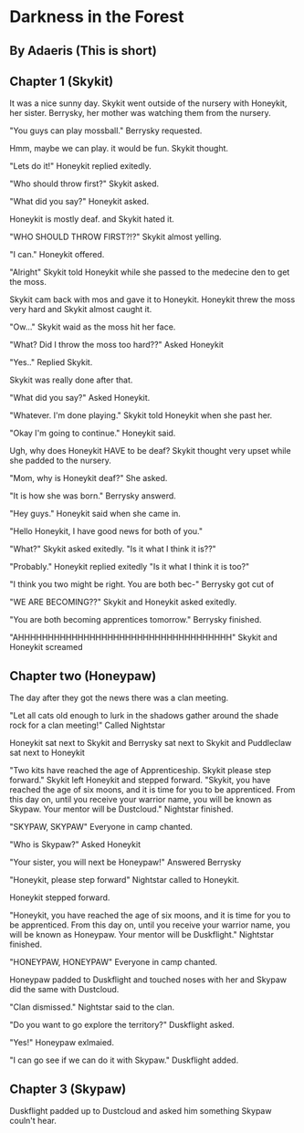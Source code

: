 # Darkness in the Forest

## By Adaeris (This is short)

## Chapter 1 (Skykit)

It was a nice sunny day. Skykit went outside of the nursery with Honeykit, her sister. Berrysky, her mother was watching them from the nursery.

"You guys can play mossball." Berrysky requested.

Hmm, maybe we can play. it would be fun. Skykit thought.

"Lets do it!" Honeykit replied exitedly.

"Who should throw first?" Skykit asked.

"What did you say?" Honeykit asked.

Honeykit is mostly deaf. and Skykit hated it.

"WHO SHOULD THROW FIRST?!?" Skykit almost yelling.

"I can."  Honeykit offered.

"Alright" Skykit told Honeykit while she passed to the medecine den to get the moss. 

Skykit cam back with mos and gave it to Honeykit. Honeykit threw the moss very hard and Skykit almost caught it.

"Ow..." Skykit waid as the moss hit her face.

"What? Did I throw the moss too hard??" Asked Honeykit

"Yes.." Replied Skykit.

Skykit was really done after that.

"What did you say?" Asked Honeykit.

"Whatever. I'm done playing." Skykit told Honeykit when she past her.

"Okay I'm going to continue." Honeykit said.

Ugh, why does Honeykit HAVE to be deaf? Skykit thought very upset while she padded to the nursery. 

"Mom, why is Honeykit deaf?" She asked.

"It is how she was born." Berrysky answerd.

"Hey guys." Honeykit said when she came in.

"Hello Honeykit, I have good news for both of you."

"What?" Skykit asked exitedly. "Is it what I think it is??"

"Probably." Honeykit replied exitedly "Is it what I think it is too?"

"I think you two might be right. You are both bec-" Berrysky got cut of

"WE ARE BECOMING??" Skykit and Honeykit asked exitedly.

"You are both becoming apprentices tomorrow." Berrysky finished.

"AHHHHHHHHHHHHHHHHHHHHHHHHHHHHHHHHHHHH" Skykit and Honeykit screamed

## Chapter two (Honeypaw)

The day after they got the news there was a clan meeting. 

"Let all cats old enough to lurk in the shadows gather around the shade rock for a clan meeting!" Called Nightstar

Honeykit sat next to Skykit and Berrysky sat next to Skykit and Puddleclaw sat next to Honeykit

"Two kits have reached the age of Apprenticeship. Skykit please step forward." Skykit left Honeykit and stepped forward. "Skykit, you have reached the age of six moons, and it is time for you to be apprenticed. From this day on, until you receive your warrior name, you will be known as Skypaw. Your mentor will be Dustcloud." Nightstar finished.

"SKYPAW, SKYPAW" Everyone in camp chanted.

"Who is Skypaw?" Asked Honeykit

"Your sister, you will next be Honeypaw!" Answered Berrysky

"Honeykit, please step forward" Nightstar called to Honeykit.

Honeykit stepped forward.

"Honeykit, you have reached the age of six moons, and it is time for you to be apprenticed. From this day on, until you receive your warrior name, you will be known as Honeypaw. Your mentor will be Duskflight." Nightstar finished.

"HONEYPAW, HONEYPAW" Everyone in camp chanted.

Honeypaw padded to Duskflight and touched noses with her and Skypaw did the same with Dustcloud.

"Clan dismissed." Nightstar said to the clan.

"Do you want to go explore the territory?" Duskflight asked.

"Yes!" Honeypaw exlmaied.

"I can go see if we can do it with Skypaw." Duskflight added.

## Chapter 3 (Skypaw)

Duskflight padded up to Dustcloud and asked him something Skypaw couln't hear.
